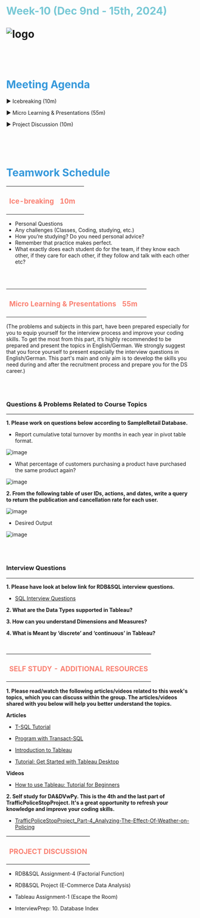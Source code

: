 <h1><strong><span style="color: #77C8D5;">Week-10 (Dec 9nd - 15th, 2024)</strong></span>

![logo](https://github.com/clarusway/DS-DE1024-EN-DA-Students/blob/main/2-%20Weekly%20Agendas/DA-1%20Agenda/ds_agenda_logo.png)

<br>



<h1><strong><span style="color: #3498DB;">Meeting Agenda</strong></h1></span>

<span class="c16 c30">▶ </span><span
class="c42 c82">Icebreaking (10m)</span><span class="c16 c23"> </span>

<span class="c16 c30">▶ </span><span
class="c42 c82">Micro Learning & Presentations (55m)</span><span class="c46 c42 c48"> </span>

<span class="c30">▶ </span><span class="c46 c48 c42">Project Discussion (10m)</span>

<br>
<br>
<br>

<div style="page-break-after: always;"></div>

<h1><strong><span style="color: #3498DB;">Teamwork Schedule</strong></h1></span>

<table style= "width:100%;">
                <tr>
                <td style="color: #FA8072; text-align:left "><h3><strong><p>Ice-breaking</td>
                <td style="color: #FA8072; text-align:right;"><h3><strong><p>10m</p><td>                </tr>
</table>

- Personal Questions 
- Any challenges (Classes, Coding, studying, etc.) 
- How you’re studying? Do you need personal advice? 
- Remember that practice makes perfect. 
- What exactly does each student do for the team, if they know each other, if they care for each other, if they follow and talk with each other etc? 

<br>
<br>

<table style= "width:100%;">
                <tr>
                <td style="color: #FA8072; text-align:left "><h3><strong><p>Micro Learning & Presentations</td>
                <td style="color: #FA8072; text-align:right;"><h3><strong><p>55m</p><td>                </tr>
</table>
(The problems and subjects in this part, have been prepared especially for you to equip yourself for the interview process and improve your coding skills. 
To get the most from this part, it’s highly recommended to be prepared and present the topics in English/German.
We strongly suggest that you force yourself to present especially the interview questions in English/German. 
This part's main and only aim is to develop the skills you need during and after the recruitment process and prepare you for the DS career.)


                  
<br><br>
<h3><strong>Questions & Problems Related to Course Topics</strong></h4>
<hr>


**1. Please work on questions below according to SampleRetail Database.**
                  
   - Report cumulative total turnover by months in each year in pivot table format. 
                  
   ![image](https://user-images.githubusercontent.com/81585635/156935630-d313d67c-8b38-47cb-b502-1e9ac045d033.png)

   - What percentage of customers purchasing a product have purchased the same product again?
                  
   ![image](https://user-images.githubusercontent.com/81585635/156935685-610023ec-16a3-4f66-ab72-372da4648515.png) 

**2. From the following table of user IDs, actions, and dates, write a query to return the publication and cancellation rate for each user.**
                  
   ![image](https://user-images.githubusercontent.com/81585635/156936098-f30dacfa-a219-4600-aca9-c854eaf1fcef.png)

   - Desired Output
                  
   ![image](https://user-images.githubusercontent.com/81585635/156936011-fbb10894-f3c5-426c-9a36-8d1fa52235ba.png)


<br><br>
<h3><strong>Interview Questions</strong></h4>
<hr>


**1. Please have look at below link for RDB&SQL interview questions.**

   - [SQL Interview Questions](https://www.interviewbit.com/sql-interview-questions/)

**2. What are the Data Types supported in Tableau?**

**3. How can you understand Dimensions and Measures?**

**4. What is Meant by ‘discrete’ and ‘continuous’ in Tableau?**


<br>


<table style= "width:100%;">
                <tr>
                <td style="color: #FA8072; text-align:left "><h3><strong><p>SELF STUDY - ADDITIONAL RESOURCES</td>
                </tr>
</table>

**1. Please read/watch the following articles/videos related to this week's topics, which you can discuss within the group. The articles/videos shared with you below will help you better understand the topics.**

   **Articles**

   - [T-SQL Tutorial](https://www.tutorialspoint.com/t_sql/index.htm)                  
                  
   - [Program with Transact-SQL](https://learn.microsoft.com/en-us/training/paths/program-transact-sql/)

   - [Introduction to Tableau](https://www.geeksforgeeks.org/introduction-to-tableau/)

   - [Tutorial: Get Started with Tableau Desktop](https://help.tableau.com/current/guides/get-started-tutorial/en-us/get-started-tutorial-home.htm)

   **Videos**

   - [How to use Tableau: Tutorial for Beginners](https://www.youtube.com/watch?v=JGU2QdNCs2w)  

**2. Self study for DA&DVwPy. This is the 4th and the last part of TrafficPoliceStopProject. It's a great opportunity to refresh your knowledge and improve your coding skills.** 
                  
   - [TrafficPoliceStopProject_Part-4_Analyzing-The-Effect-Of-Weather-on-Policing](https://github.com/clarusway/DS-DE1024-EN-DA-Students/blob/main/2-%20Weekly%20Agendas/Week_10%20Agenda/TrafficPoliceStopProject_Part-4_Analyzing-The-Effect-Of-Weather-on-Policing_Student.ipynb)

<be>


<table style= "width:100%;">
                <tr>
                <td style="color: #FA8072; text-align:left "><h3><strong><p>PROJECT DISCUSSION</td>
                </tr>
                
</table>



- RDB&SQL Assignment-4 (Factorial Function) <br>

- RDB&SQL Project (E-Commerce Data Analysis) <br>

- Tableau Assignment-1 (Escape the Room) <br>

- InterviewPrep: 10. Database Index
